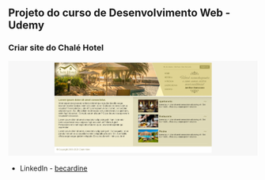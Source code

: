 ## Projeto do curso de Desenvolvimento Web - Udemy

### Criar site do Chalé Hotel

![](/imagens/screenshot.png)


- LinkedIn - [becardine](https://www.linkedin.com/in/becardine)
